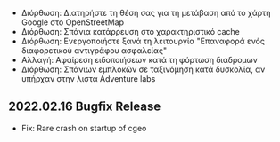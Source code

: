 - Διόρθωση: Διατηρήστε τη θέση σας για τη μετάβαση από το χάρτη Google στο OpenStreetMap
- Διόρθωση: Σπάνια κατάρρευση στο χαρακτηριστικό cache
- Διόρθωση: Ενεργοποιήστε ξανά τη λειτουργία "Επαναφορά ενός διαφορετικού αντιγράφου ασφαλείας"
- Αλλαγή: Αφαίρεση ειδοποιήσεων κατά τη φόρτωση διαδρομων
- Διόρθωση: Σπάνιων εμπλοκών σε ταξινόμηση κατά δυσκολία, αν υπήρχαν στην λιστα Αdventure labs

## 2022.02.16 Bugfix Release

- Fix: Rare crash on startup of cgeo
